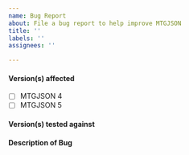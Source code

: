 ```yaml
---
name: Bug Report
about: File a bug report to help improve MTGJSON
title: ''
labels: ''
assignees: ''

---
```


#### Version(s) affected
- [ ] MTGJSON 4
- [ ] MTGJSON 5

#### Version(s) tested against
<!-- Write in what version of MTGJSON you are working with -->
<!-- Example: "MTGJSON 5.0.0+20200703" -->

#### Description of Bug
